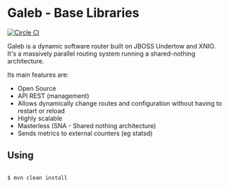 Galeb - Base Libraries
===========================
[![Circle CI](https://circleci.com/gh/galeb/galeb-libraries.svg?style=svg)](https://circleci.com/gh/galeb/galeb-libraries)

Galeb is a dynamic software router built on JBOSS Undertow and XNIO.<br/>
It's a massively parallel routing system running a shared-nothing architecture.

Its main features are:
* Open Source
* API REST (management)
* Allows dynamically change routes and configuration without having to restart or reload
* Highly scalable
* Masterless (SNA - Shared nothing architecture)
* Sends metrics to external counters (eg statsd)

Using
-----

<code>
$ mvn clean install
</code><br/>

